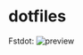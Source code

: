 # dotfiles
Fstdot:
![preview](https://raw.githubusercontent.com/obsqrbtz/dotfiles/master/fstdot/scrot.png)

